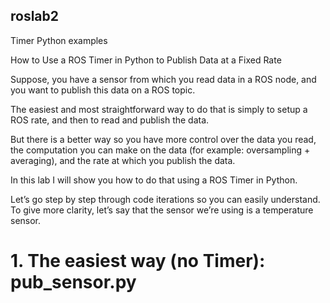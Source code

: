 ## roslab2
Timer Python examples

How to Use a ROS Timer in Python to Publish Data at a Fixed Rate

Suppose, you have a sensor from which you read data in a ROS node, and you want to publish this data on a ROS topic.

The easiest and most straightforward way to do that is simply to setup a ROS rate, and then to read and publish the data.

But there is a better way so you have more control over the data you read, the computation you can make on the data (for example: oversampling + averaging), and the rate at which you publish the data.

In this lab I will show you how to do that using a ROS Timer in Python.

Let’s go step by step through code iterations so you can easily understand. To give more clarity, let’s say that the sensor we’re using is a temperature sensor.

# 1. The easiest way (no Timer): pub_sensor.py


